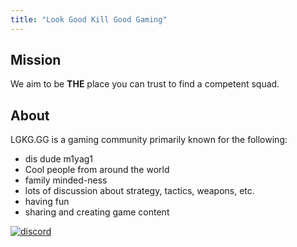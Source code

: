 ```yaml
---
title: "Look Good Kill Good Gaming"
---
```


## Mission

We aim to be **THE** place you can trust to find a competent squad.

## About

LGKG.GG is a gaming community primarily known for the following:

* dis dude m1yag1  
* Cool people from around the world
* family minded-ness
* lots of discussion about strategy, tactics, weapons, etc.
* having fun
* sharing and creating game content


[![discord](/images/join_us_discord.png)](https://discord.gg/KzhUQrQbCr)

